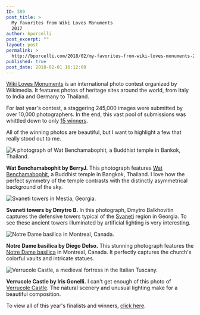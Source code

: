```yaml
---
ID: 389
post_title: >
  My favorites from Wiki Loves Monuments
  2017
author: bporcelli
post_excerpt: ""
layout: post
permalink: >
  http://bporcelli.com/2018/02/my-favorites-from-wiki-loves-monuments-2017/
published: true
post_date: 2018-02-01 16:12:00
---
```

[Wiki Loves Monuments][1] is an international photo contest organized by Wikimedia. It features photos of heritage sites around the world, from Italy to India and Germany to Thailand.

For last year's contest, a staggering 245,000 images were submitted by over 10,000 photographers. In the end, this vast pool of submissions was whittled down to only [15 winners][2].

All of the winning photos are beautiful, but I want to highlight a few that really stood out to me.

![A photograph of Wat Benchamabophit, a Buddhist temple in Bankok, Thailand.][3]

**Wat Benchamabophit by BerryJ.** This photograph features [Wat Benchamabophit][4], a Buddhist temple in Bangkok, Thailand. I love how the perfect symmetry of the temple contrasts with the distinctly asymmetrical background of the sky.

![Svaneti towers in Mestia, Georgia.][5]

**Svaneti towers by Dmytro B.** In this photograph, Dmytro Balkhovitin captures the defensive towers typical of the [Svaneti][6] region in Georgia. To see these ancient towers illuminated by artificial lighting is very interesting.

![Notre Dame basilica in Montreal, Canada.][7]

**Notre Dame basilica by Diego Delso.** This stunning photograph features the [Notre Dame basilica][8] in Montreal, Canada. It perfectly captures the church's colorful vaults and intricate statues.

![Verrucole Castle, a medieval fortress in the Italian Tuscany.][9]

**Verrucole Castle by Iris Gonelli.** I can't get enough of this photo of [Verrucole Castle][10]. The natural scenery and unusual lighting make for a beautiful composition.

To view all of this year's finalists and winners, [click here][11].

 [1]: https://www.wikilovesmonuments.org/contest/
 [2]: http://www.wikilovesmonuments.org/the-winners-of-2017/
 [3]: https://upload.wikimedia.org/wikipedia/commons/thumb/0/0a/01-%E0%B8%A7%E0%B8%B1%E0%B8%94%E0%B9%80%E0%B8%9A%E0%B8%8D%E0%B8%88%E0%B8%A1%E0%B8%9A%E0%B8%9E%E0%B8%B4%E0%B8%95%E0%B8%A3%E0%B8%94%E0%B8%B8%E0%B8%AA%E0%B8%B4%E0%B8%95%E0%B8%A7%E0%B8%99%E0%B8%B2%E0%B8%A3%E0%B8%B2%E0%B8%A1%E0%B8%A3%E0%B8%B2%E0%B8%8A%E0%B8%A7%E0%B8%A3%E0%B8%A7%E0%B8%B4%E0%B8%AB%E0%B8%B2%E0%B8%A3.jpg/1024px-01-%E0%B8%A7%E0%B8%B1%E0%B8%94%E0%B9%80%E0%B8%9A%E0%B8%8D%E0%B8%88%E0%B8%A1%E0%B8%9A%E0%B8%9E%E0%B8%B4%E0%B8%95%E0%B8%A3%E0%B8%94%E0%B8%B8%E0%B8%AA%E0%B8%B4%E0%B8%95%E0%B8%A7%E0%B8%99%E0%B8%B2%E0%B8%A3%E0%B8%B2%E0%B8%A1%E0%B8%A3%E0%B8%B2%E0%B8%8A%E0%B8%A7%E0%B8%A3%E0%B8%A7%E0%B8%B4%E0%B8%AB%E0%B8%B2%E0%B8%A3.jpg
 [4]: https://en.wikipedia.org/wiki/Wat_Benchamabophit
 [5]: https://upload.wikimedia.org/wikipedia/commons/thumb/d/d2/Mestia,_evening.jpg/1024px-Mestia,_evening.jpg
 [6]: https://en.wikipedia.org/wiki/Svaneti
 [7]: https://upload.wikimedia.org/wikipedia/commons/thumb/c/c8/Bas%C3%ADlica_de_Notre-Dame,_Montreal,_Canad%C3%A1,_2017-08-12,_DD_01-03_HDR.jpg/1021px-Bas%C3%ADlica_de_Notre-Dame,_Montreal,_Canad%C3%A1,_2017-08-12,_DD_01-03_HDR.jpg
 [8]: https://en.wikipedia.org/wiki/Notre-Dame_Basilica_%28Montreal%29
 [9]: https://upload.wikimedia.org/wikipedia/commons/thumb/3/39/La_fortezza_%C3%A8_un_faro_che_domina_la_valle.jpg/1024px-La_fortezza_%C3%A8_un_faro_che_domina_la_valle.jpg
 [10]: https://en.wikipedia.org/wiki/Verrucole_Castle
 [11]: https://commons.wikimedia.org/wiki/Wiki_Loves_Monuments_2017_winners#Finalists